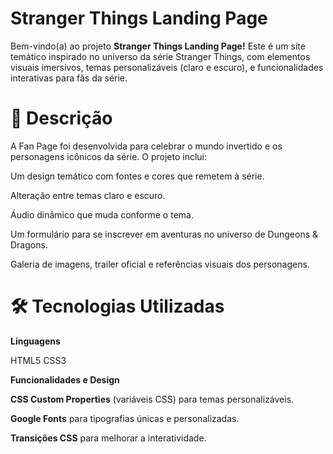 # Stranger Things Landing Page

Bem-vindo(a) ao projeto **Stranger Things Landing Page!** Este é um site temático inspirado no universo da série Stranger Things, com elementos visuais imersivos, temas personalizáveis (claro e escuro), e funcionalidades interativas para fãs da série.

# 📜 Descrição

A Fan Page foi desenvolvida para celebrar o mundo invertido e os personagens icônicos da série. O projeto inclui:

Um design temático com fontes e cores que remetem à série.

Alteração entre temas claro e escuro.

Áudio dinâmico que muda conforme o tema.

Um formulário para se inscrever em aventuras no universo de Dungeons & Dragons.

Galeria de imagens, trailer oficial e referências visuais dos personagens.

# 🛠️ Tecnologias Utilizadas

**Linguagens**

HTML5
CSS3

**Funcionalidades e Design**

**CSS Custom Properties** (variáveis CSS) para temas personalizáveis.

**Google Fonts** para tipografias únicas e personalizadas.

**Transições CSS** para melhorar a interatividade.
